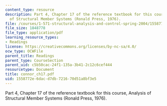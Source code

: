 ```yaml
---
content_type: resource
description: Part 4, Chapter 17 of the reference textbook for this course, Analysis
  of Structural Member Systems (Ronald Press, 1976).
file: /courses/1-571-structural-analysis-and-control-spring-2004/1558772e6dacd7db721670d51a8bf3e5_connor_ch17.pdf
file_size: 1848778
file_type: application/pdf
learning_resource_types:
- Readings
license: https://creativecommons.org/licenses/by-nc-sa/4.0/
ocw_type: OCWFile
parent_title: Readings
parent_type: CourseSection
parent_uid: c5b50cac-24f1-135a-3b41-2c12c6cef444
resourcetype: Document
title: connor_ch17.pdf
uid: 1558772e-6dac-d7db-7216-70d51a8bf3e5
---
```

Part 4, Chapter 17 of the reference textbook for this course, Analysis of Structural Member Systems (Ronald Press, 1976).